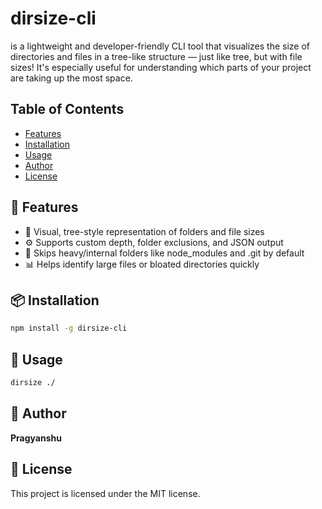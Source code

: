 # dirsize-cli

is a lightweight and developer-friendly CLI tool that visualizes the size of directories and files in a tree-like structure — just like tree, but with file sizes! It's especially useful for understanding which parts of your project are taking up the most space.

## Table of Contents
- [Features](#features)
- [Installation](#installation)
- [Usage](#usage)
- [Author](#author)
- [License](#license)

## 🚀 Features
- 📁 Visual, tree-style representation of folders and file sizes
- ⚙️ Supports custom depth, folder exclusions, and JSON output
- 🧪 Skips heavy/internal folders like node_modules and .git by default
- 📊 Helps identify large files or bloated directories quickly

## 📦 Installation
```bash
npm install -g dirsize-cli
```

## 🔧 Usage
```bash
dirsize ./
```

## 👤 Author
**Pragyanshu**

## 📄 License
This project is licensed under the MIT license.